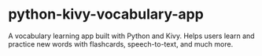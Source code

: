 # python-kivy-vocabulary-app
A vocabulary learning app built with Python and Kivy. Helps users learn and practice new words with flashcards, speech-to-text, and much more.
